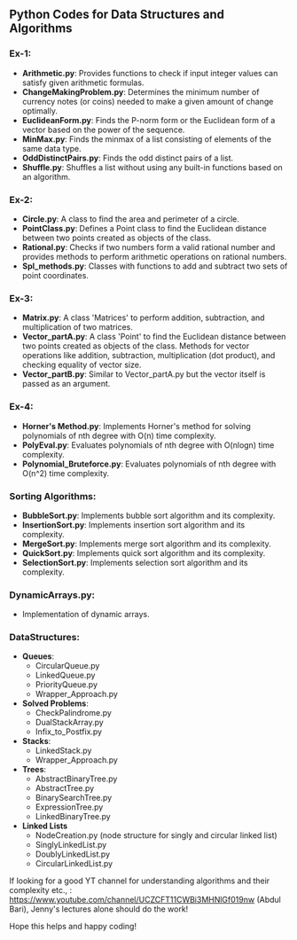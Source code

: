 ## Python Codes for Data Structures and Algorithms

### Ex-1:
- **Arithmetic.py**: Provides functions to check if input integer values can satisfy given arithmetic formulas.
- **ChangeMakingProblem.py**: Determines the minimum number of currency notes (or coins) needed to make a given amount of change optimally.
- **EuclideanForm.py**: Finds the P-norm form or the Euclidean form of a vector based on the power of the sequence.
- **MinMax.py**: Finds the minmax of a list consisting of elements of the same data type.
- **OddDistinctPairs.py**: Finds the odd distinct pairs of a list.
- **Shuffle.py**: Shuffles a list without using any built-in functions based on an algorithm.

### Ex-2:
- **Circle.py**: A class to find the area and perimeter of a circle.
- **PointClass.py**: Defines a Point class to find the Euclidean distance between two points created as objects of the class.
- **Rational.py**: Checks if two numbers form a valid rational number and provides methods to perform arithmetic operations on rational numbers.
- **Spl_methods.py**: Classes with functions to add and subtract two sets of point coordinates.

### Ex-3:
- **Matrix.py**: A class 'Matrices' to perform addition, subtraction, and multiplication of two matrices.
- **Vector_partA.py**: A class 'Point' to find the Euclidean distance between two points created as objects of the class. Methods for vector operations like addition, subtraction, multiplication (dot product), and checking equality of vector size.
- **Vector_partB.py**: Similar to Vector_partA.py but the vector itself is passed as an argument.

### Ex-4:
- **Horner's Method.py**: Implements Horner's method for solving polynomials of nth degree with O(n) time complexity.
- **PolyEval.py**: Evaluates polynomials of nth degree with O(nlogn) time complexity.
- **Polynomial_Bruteforce.py**: Evaluates polynomials of nth degree with O(n^2) time complexity.

### Sorting Algorithms:
- **BubbleSort.py**: Implements bubble sort algorithm and its complexity.
- **InsertionSort.py**: Implements insertion sort algorithm and its complexity.
- **MergeSort.py**: Implements merge sort algorithm and its complexity.
- **QuickSort.py**: Implements quick sort algorithm and its complexity.
- **SelectionSort.py**: Implements selection sort algorithm and its complexity.

### DynamicArrays.py:
- Implementation of dynamic arrays.

### DataStructures:
- **Queues**:
  - CircularQueue.py
  - LinkedQueue.py
  - PriorityQueue.py
  - Wrapper_Approach.py
- **Solved Problems**:
  - CheckPalindrome.py
  - DualStackArray.py
  - Infix_to_Postfix.py
- **Stacks**:
  - LinkedStack.py
  - Wrapper_Approach.py
- **Trees**:
  - AbstractBinaryTree.py
  - AbstractTree.py
  - BinarySearchTree.py
  - ExpressionTree.py
  - LinkedBinaryTree.py
- **Linked Lists**
  - NodeCreation.py (node structure for singly and circular linked list)
  - SinglyLinkedList.py
  - DoublyLinkedList.py
  - CircularLinkedList.py
 

If looking for a good YT channel for understanding algorithms and their complexity etc., :
  https://www.youtube.com/channel/UCZCFT11CWBi3MHNlGf019nw (Abdul Bari), Jenny's lectures alone should do the work!
  
Hope this helps and happy coding!
